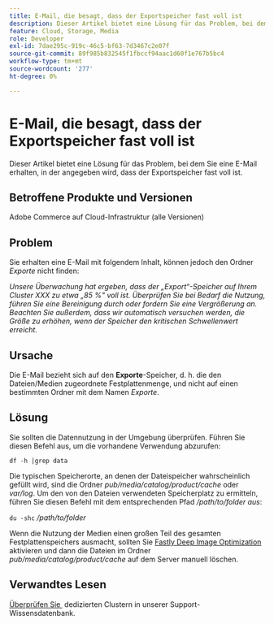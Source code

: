 ```yaml
---
title: E-Mail, die besagt, dass der Exportspeicher fast voll ist
description: Dieser Artikel bietet eine Lösung für das Problem, bei dem Sie eine E-Mail erhalten, in der angegeben wird, dass der Exportspeicher fast voll ist.
feature: Cloud, Storage, Media
role: Developer
exl-id: 7dae295c-919c-46c5-bf63-7d3467c2e07f
source-git-commit: 89f985b832545f1fbccf94aac1d60f1e767b5bc4
workflow-type: tm+mt
source-wordcount: '277'
ht-degree: 0%

---
```


# E-Mail, die besagt, dass der Exportspeicher fast voll ist

Dieser Artikel bietet eine Lösung für das Problem, bei dem Sie eine E-Mail erhalten, in der angegeben wird, dass der Exportspeicher fast voll ist.

## Betroffene Produkte und Versionen

Adobe Commerce auf Cloud-Infrastruktur (alle Versionen)

## Problem

Sie erhalten eine E-Mail mit folgendem Inhalt, können jedoch den Ordner *Exporte* nicht finden:

*Unsere Überwachung hat ergeben, dass der „Export“-Speicher auf Ihrem Cluster XXX zu etwa „85 %&quot; voll ist.*
*Überprüfen Sie bei Bedarf die Nutzung, führen Sie eine Bereinigung durch oder fordern Sie eine Vergrößerung an.*
*Beachten Sie außerdem, dass wir automatisch versuchen werden, die Größe zu erhöhen, wenn der Speicher den kritischen Schwellenwert erreicht.*

## Ursache

Die E-Mail bezieht sich auf den **Exporte**-Speicher, d. h. die den Dateien/Medien zugeordnete Festplattenmenge, und nicht auf einen bestimmten Ordner mit dem Namen *Exporte*.

## Lösung

Sie sollten die Datennutzung in der Umgebung überprüfen. Führen Sie diesen Befehl aus, um die vorhandene Verwendung abzurufen:

`df -h |grep data`

Die typischen Speicherorte, an denen der Dateispeicher wahrscheinlich gefüllt wird, sind die Ordner *pub/media/catalog/product/cache* oder *var/log*. Um den von den Dateien verwendeten Speicherplatz zu ermitteln, führen Sie diesen Befehl mit dem entsprechenden Pfad */path/to/folder aus*:

`du -shc` */path/to/folder*

Wenn die Nutzung der Medien einen großen Teil des gesamten Festplattenspeichers ausmacht, sollten Sie [Fastly Deep Image Optimization](https://experienceleague.adobe.com/de/docs/commerce-cloud-service/user-guide/cdn/fastly-image-optimization#deep-image-optimization) aktivieren und dann die Dateien im Ordner *pub/media/catalog/product/cache* auf dem Server manuell löschen.

## Verwandtes Lesen

[Überprüfen Sie &#x200B;](https://experienceleague.adobe.com/de/docs/commerce-cloud-service/user-guide/develop/storage/manage-disk-space#check-dedicated-clusters) dedizierten Clustern in unserer Support-Wissensdatenbank.
